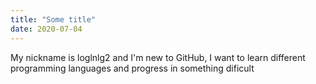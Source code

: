 ```yaml
---
title: "Some title"
date: 2020-07-04
---
```

My nickname is loglnlg2 and I'm new to GitHub, I want to learn different programming languages and progress in something dificult
